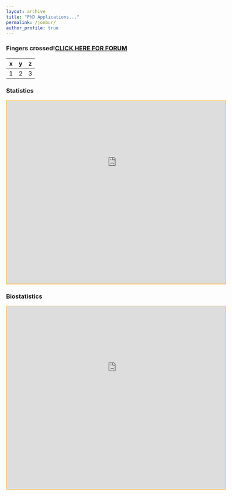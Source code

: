 ```yaml
---
layout: archive
title: "PhD Applications..."
permalink: /jonbur/
author_profile: true
---
```

<style type="text/css">
        iframe {
            position: relative;
            /* pointer-events: none; */
            top: -540px;
            left: -40px;
            height: 2500px;
            width: 1200px;
            
            zoom: 1;
            -webkit-transform: scale(.565);
            -webkit-transform-origin: 0 0;
        }

        #wrapper {
            overflow: hidden;
            border: 1px solid orange;
            height: 500px;
            width: 600px;
        }
    </style>

### Fingers crossed!<a href="https://forum.thegradcafe.com/forum/48-mathematics-and-statistics" target="_blank">CLICK HERE FOR FORUM</a>

x|y|z
-|-|-
1|2|3

### Statistics
<body>
    <div id='wrapper'><iframe src="https://www.thegradcafe.com/survey/index.php?q=statistics"></iframe></div>
</body>

### Biostatistics
<body>
    <div id='wrapper'><iframe src="https://www.thegradcafe.com/survey/index.php?q=biostatistics"></iframe></div>
</body>